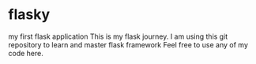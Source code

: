 # flasky
my first flask application
This is my flask journey.
I am using this git repository to learn and master flask framework 
Feel free to use any of my code here.
